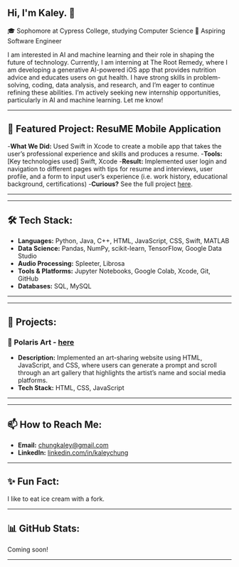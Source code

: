 ## Hi, I'm Kaley. 👋

🎓 Sophomore at Cypress College, studying Computer Science
🔭 Aspiring Software Engineer

I am interested in AI and machine learning and their role in shaping the future of technology. Currently, I am interning at The Root Remedy, where I am developing a generative AI-powered iOS app that provides nutrition advice and educates users on gut health. I have strong skills in problem-solving, coding, data analysis, and research, and I’m eager to continue refining these abilities. I’m actively seeking new internship opportunities, particularly in AI and machine learning. Let me know!

---

## 🎯 Featured Project: ResuME Mobile Application
-**What We Did:** Used Swift in Xcode to create a mobile app that takes the user’s professional experience and skills and produces a resume.
-**Tools:** [Key technologies used]  Swift, Xcode
-**Result:** Implemented user login and navigation to different pages with tips for resume and interviews, user profile, and a form to input user’s experience (i.e. work history, educational background, certifications)
-**Curious?** See the full project [here](https://github.com/chungkaley/Final-Project).  

---

---

## 🛠 Tech Stack:
- **Languages:** Python, Java, C++, HTML, JavaScript, CSS, Swift, MATLAB  
- **Data Science:** Pandas, NumPy, scikit-learn, TensorFlow, Google Data Studio  
- **Audio Processing:** Spleeter, Librosa  
- **Tools & Platforms:** Jupyter Notebooks, Google Colab, Xcode, Git, GitHub  
- **Databases:** SQL, MySQL 

---

---

## 🚀 Projects:
### 📌 Polaris Art - [here](https://github.com/chungkaley/Polaris-Art)
- **Description:** Implemented an art-sharing website using HTML, JavaScript, and CSS, where users can generate a prompt and scroll through an art gallery that highlights the artist’s name and social media platforms.
- **Tech Stack:** HTML, CSS, JavaScript
  
---
---

## 📫 How to Reach Me:
- **Email:** [chungkaley@gmail.com](mailto:chungkaley@gmail.com)  
- **LinkedIn:** [linkedin.com/in/kaleychung](https://www.linkedin.com/in/kaleychung)  

---

## ✨ Fun Fact:
I like to eat ice cream with a fork.  

---

## 📊 GitHub Stats:
Coming soon!

---


